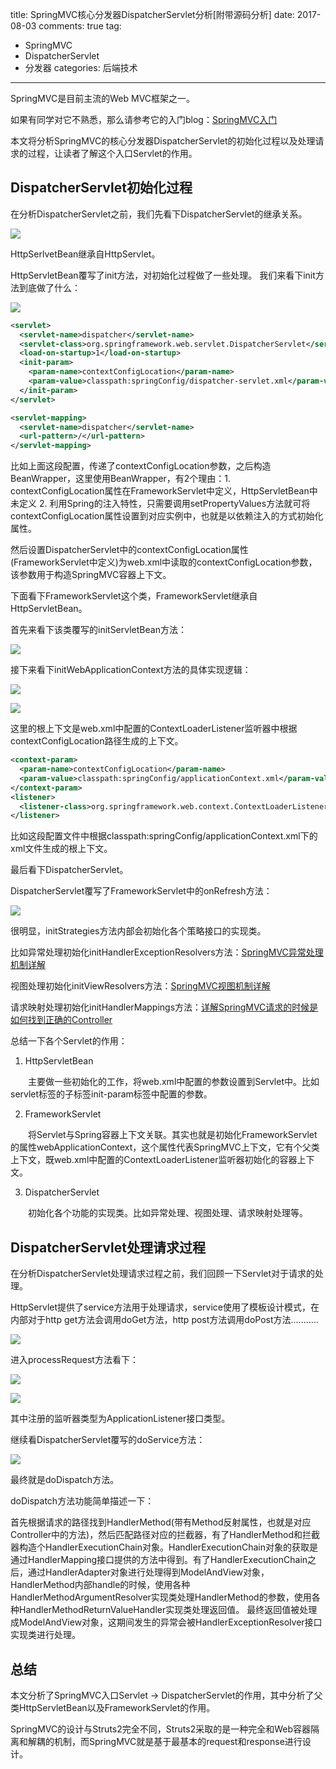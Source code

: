 title: SpringMVC核心分发器DispatcherServlet分析[附带源码分析]
date: 2017-08-03
comments: true
tag:
 - SpringMVC
 - DispatcherServlet
 - 分发器
categories: 后端技术

----------
SpringMVC是目前主流的Web MVC框架之一。 

如果有同学对它不熟悉，那么请参考它的入门blog：[SpringMVC入门](https://blog.lyu3.com/springmvc%E5%85%A5%E9%97%A8/)

本文将分析SpringMVC的核心分发器DispatcherServlet的初始化过程以及处理请求的过程，让读者了解这个入口Servlet的作用。

## DispatcherServlet初始化过程

在分析DispatcherServlet之前，我们先看下DispatcherServlet的继承关系。

![](http://images.cnitblog.com/i/411512/201406/211846196141548.png)

HttpSerlvetBean继承自HttpServlet。

HttpServletBean覆写了init方法，对初始化过程做了一些处理。 我们来看下init方法到底做了什么：

![](http://images.cnitblog.com/i/411512/201406/212114575368722.png)

```xml
<servlet>
  <servlet-name>dispatcher</servlet-name>  
  <servlet-class>org.springframework.web.servlet.DispatcherServlet</servlet-class>  
  <load-on-startup>1</load-on-startup>  
  <init-param>
    <param-name>contextConfigLocation</param-name>  
    <param-value>classpath:springConfig/dispatcher-servlet.xml</param-value>  
  </init-param>
</servlet>

<servlet-mapping>
  <servlet-name>dispatcher</servlet-name>  
  <url-pattern>/</url-pattern>  
</servlet-mapping>
```

比如上面这段配置，传递了contextConfigLocation参数，之后构造BeanWrapper，这里使用BeanWrapper，有2个理由：1. contextConfigLocation属性在FrameworkServlet中定义，HttpServletBean中未定义       2. 利用Spring的注入特性，只需要调用setPropertyValues方法就可将contextConfigLocation属性设置到对应实例中，也就是以依赖注入的方式初始化属性。

然后设置DispatcherServlet中的contextConfigLocation属性(FrameworkServlet中定义)为web.xml中读取的contextConfigLocation参数，该参数用于构造SpringMVC容器上下文。

下面看下FrameworkServlet这个类，FrameworkServlet继承自HttpServletBean。

首先来看下该类覆写的initServletBean方法：

![](http://images.cnitblog.com/i/411512/201406/212209383794807.png)

接下来看下initWebApplicationContext方法的具体实现逻辑：

![](http://images.cnitblog.com/i/411512/201406/212326081612077.png)

![](http://images.cnitblog.com/i/411512/201406/212327354423842.png)

这里的根上下文是web.xml中配置的ContextLoaderListener监听器中根据contextConfigLocation路径生成的上下文。

```xml
<context-param>
  <param-name>contextConfigLocation</param-name>  
  <param-value>classpath:springConfig/applicationContext.xml</param-value>  
</context-param>
<listener>
  <listener-class>org.springframework.web.context.ContextLoaderListener</listener-class>  
</listener>
```
比如这段配置文件中根据classpath:springConfig/applicationContext.xml下的xml文件生成的根上下文。

最后看下DispatcherServlet。

DispatcherServlet覆写了FrameworkServlet中的onRefresh方法：

![](http://images.cnitblog.com/i/411512/201406/212342177865269.png)

很明显，initStrategies方法内部会初始化各个策略接口的实现类。

比如异常处理初始化initHandlerExceptionResolvers方法：[SpringMVC异常处理机制详解]()

视图处理初始化initViewResolvers方法：[SpringMVC视图机制详解]()

请求映射处理初始化initHandlerMappings方法：[详解SpringMVC请求的时候是如何找到正确的Controller]()

总结一下各个Servlet的作用：

1. HttpServletBean

　　主要做一些初始化的工作，将web.xml中配置的参数设置到Servlet中。比如servlet标签的子标签init-param标签中配置的参数。

2. FrameworkServlet

　　将Servlet与Spring容器上下文关联。其实也就是初始化FrameworkServlet的属性webApplicationContext，这个属性代表SpringMVC上下文，它有个父类上下文，既web.xml中配置的ContextLoaderListener监听器初始化的容器上下文。

3. DispatcherServlet 

　　初始化各个功能的实现类。比如异常处理、视图处理、请求映射处理等。

## DispatcherServlet处理请求过程

在分析DispatcherServlet处理请求过程之前，我们回顾一下Servlet对于请求的处理。

HttpServlet提供了service方法用于处理请求，service使用了模板设计模式，在内部对于http get方法会调用doGet方法，http post方法调用doPost方法...........

![](http://images.cnitblog.com/i/411512/201406/221139094426172.png)

进入processRequest方法看下：

![](http://images.cnitblog.com/i/411512/201406/221640205674770.png)

![](http://images.cnitblog.com/i/411512/201406/221640426453815.png)

其中注册的监听器类型为ApplicationListener接口类型。

继续看DispatcherServlet覆写的doService方法：

![](http://images.cnitblog.com/i/411512/201406/221743175988307.png)

最终就是doDispatch方法。

doDispatch方法功能简单描述一下：

首先根据请求的路径找到HandlerMethod(带有Method反射属性，也就是对应Controller中的方法)，然后匹配路径对应的拦截器，有了HandlerMethod和拦截器构造个HandlerExecutionChain对象。HandlerExecutionChain对象的获取是通过HandlerMapping接口提供的方法中得到。有了HandlerExecutionChain之后，通过HandlerAdapter对象进行处理得到ModelAndView对象，HandlerMethod内部handle的时候，使用各种HandlerMethodArgumentResolver实现类处理HandlerMethod的参数，使用各种HandlerMethodReturnValueHandler实现类处理返回值。 最终返回值被处理成ModelAndView对象，这期间发生的异常会被HandlerExceptionResolver接口实现类进行处理。

## 总结

本文分析了SpringMVC入口Servlet -> DispatcherServlet的作用，其中分析了父类HttpServletBean以及FrameworkServlet的作用。

SpringMVC的设计与Struts2完全不同，Struts2采取的是一种完全和Web容器隔离和解耦的机制，而SpringMVC就是基于最基本的request和response进行设计。